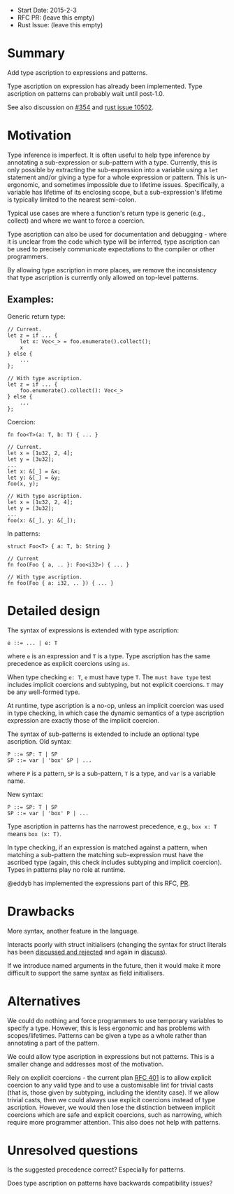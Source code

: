- Start Date: 2015-2-3
- RFC PR: (leave this empty)
- Rust Issue: (leave this empty)

# Summary

Add type ascription to expressions and patterns.

Type ascription on expression has already been implemented. Type ascription on
patterns can probably wait until post-1.0.

See also discussion on [#354](https://github.com/rust-lang/rfcs/issues/354) and
[rust issue 10502](https://github.com/rust-lang/rust/issues/10502).


# Motivation

Type inference is imperfect. It is often useful to help type inference by
annotating a sub-expression or sub-pattern with a type. Currently, this is only
possible by extracting the sub-expression into a variable using a `let`
statement and/or giving a type for a whole expression or pattern. This is un-
ergonomic, and sometimes impossible due to lifetime issues. Specifically, a
variable has lifetime of its enclosing scope, but a sub-expression's lifetime is
typically limited to the nearest semi-colon.

Typical use cases are where a function's return type is generic (e.g., collect)
and where we want to force a coercion.

Type ascription can also be used for documentation and debugging - where it is
unclear from the code which type will be inferred, type ascription can be used
to precisely communicate expectations to the compiler or other programmers.

By allowing type ascription in more places, we remove the inconsistency that
type ascription is currently only allowed on top-level patterns.

## Examples:

Generic return type:

```
// Current.
let z = if ... {
    let x: Vec<_> = foo.enumerate().collect();
    x
} else {
    ...
};

// With type ascription.
let z = if ... {
    foo.enumerate().collect(): Vec<_>
} else {
    ...
};
```

Coercion:

```
fn foo<T>(a: T, b: T) { ... }

// Current.
let x = [1u32, 2, 4];
let y = [3u32];
...
let x: &[_] = &x;
let y: &[_] = &y;
foo(x, y);

// With type ascription.
let x = [1u32, 2, 4];
let y = [3u32];
...
foo(x: &[_], y: &[_]);
```

In patterns:

```
struct Foo<T> { a: T, b: String }

// Current
fn foo(Foo { a, .. }: Foo<i32>) { ... }

// With type ascription.
fn foo(Foo { a: i32, .. }) { ... }
```


# Detailed design

The syntax of expressions is extended with type ascription:

```
e ::= ... | e: T
```

where `e` is an expression and `T` is a type. Type ascription has the same
precedence as explicit coercions using `as`.

When type checking `e: T`, `e` must have type `T`. The `must have type` test
includes implicit coercions and subtyping, but not explicit coercions. `T` may
be any well-formed type.

At runtime, type ascription is a no-op, unless an implicit coercion was used in
type checking, in which case the dynamic semantics of a type ascription
expression are exactly those of the implicit coercion.

The syntax of sub-patterns is extended to include an optional type ascription.
Old syntax:

```
P ::= SP: T | SP
SP ::= var | 'box' SP | ...
```

where `P` is a pattern, `SP` is a sub-pattern, `T` is a type, and `var` is a
variable name.

New syntax:

```
P ::= SP: T | SP
SP ::= var | 'box' P | ...
```

Type ascription in patterns has the narrowest precedence, e.g., `box x: T` means
`box (x: T)`.

In type checking, if an expression is matched against a pattern, when matching
a sub-pattern the matching sub-expression must have the ascribed type (again,
this check includes subtyping and implicit coercion). Types in patterns play no
role at runtime.

@eddyb has implemented the expressions part of this RFC,
[PR](https://github.com/rust-lang/rust/pull/21836).


# Drawbacks

More syntax, another feature in the language.

Interacts poorly with struct initialisers (changing the syntax for struct
literals has been [discussed and rejected](https://github.com/rust-lang/rfcs/pull/65)
and again in [discuss](http://internals.rust-lang.org/t/replace-point-x-3-y-5-with-point-x-3-y-5/198)).

If we introduce named arguments in the future, then it would make it more
difficult to support the same syntax as field initialisers.


# Alternatives

We could do nothing and force programmers to use temporary variables to specify
a type. However, this is less ergonomic and has problems with scopes/lifetimes.
Patterns can be given a type as a whole rather than annotating a part of the
pattern.

We could allow type ascription in expressions but not patterns. This is a
smaller change and addresses most of the motivation.

Rely on explicit coercions - the current plan [RFC 401](https://github.com/rust-lang/rfcs/blob/master/text/0401-coercions.md)
is to allow explicit coercion to any valid type and to use a customisable lint
for trivial casts (that is, those given by subtyping, including the identity
case). If we allow trivial casts, then we could always use explicit coercions
instead of type ascription. However, we would then lose the distinction between
implicit coercions which are safe and explicit coercions, such as narrowing,
which require more programmer attention. This also does not help with patterns.


# Unresolved questions

Is the suggested precedence correct? Especially for patterns.

Does type ascription on patterns have backwards compatibility issues?

